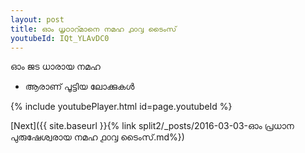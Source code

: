 ```yaml
---
layout: post
title: ഓം ധൃഠാറ്മാനെ നമഹ ൧൦൮ ടൈംസ്
youtubeId: IQt_YLAvDC0
---
```

 
 
 ഓം ജട ധാരായ നമഹ 
 
 -  ആരാണ് പൂട്ടിയ ലോക്കുകൾ 
 
  
 
  
 
 
 
 
 
 


{% include youtubePlayer.html id=page.youtubeId %}
 
[Next]({{ site.baseurl }}{% link  split2/_posts/2016-03-03-ഓം പ്രധാന പുരുഷേശ്വരായ നമഹ ൧൦൮ ടൈംസ്.md%})
 
